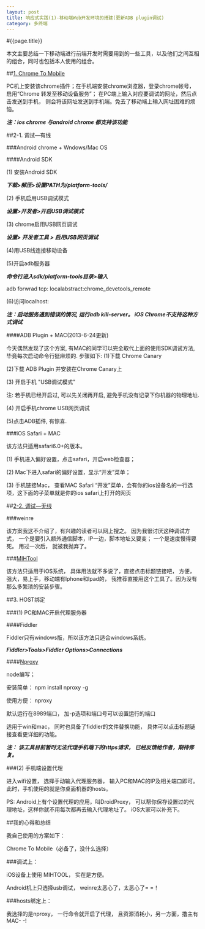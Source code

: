 ```yaml
---
layout: post
title: 响应式实践(1)-移动端Web开发环境的搭建(更新ADB plugin调试)
category: 多终端
---
```

#{{page.title}}

本文主要总结一下移动端进行前端开发时需要用到的一些工具，以及他们之间互相的组合，同时也包括本人使用的组合。

##[1. Chrome To Mobile](https://chrome.google.com/webstore/detail/chrome-to-mobile/idknbmbdnapjicclomlijcgfpikmndhd?utm_source=chrome-ntp-icon)

PC机上安装该chrome插件；在手机端安装chrome浏览器，登录chrome帐号，
启用“Chrome 转发至移动设备服务”；
在PC端上输入对应要调试的网址，然后点击发送到手机，
则会将该网址发送到手机端。免去了移动端上输入网址困难的烦恼。

***注：ios chrome 与android chrome 都支持该功能***

##2-1. 调试—有线

###Android chrome + Wndows/Mac OS

####Android SDK

(1) 安装Android SDK

***下载>解压>设置PATH为<sdk>/platform-tools/***

(2) 手机启用USB调试模式

***设置>开发者>开启USB调试模式***

(3) chrome启用USB网页调试

***设置> 开发者工具 > 启用USB网页调试***

(4)用USB线连接移动设备

(5)开启adb服务器

***命令行进入sdk/platform-tools目录>输入***

adb forwrad tcp:<port> localabstract:chrome_devetools_remote

(6)访问localhost:<port>

***注：启动服务遇到错误的情况, 运行adb kill-server。
iOS Chrome不支持这种方式调试***

####ADB Plugin + MAC(2013-6-24更新)

今天偶然发现了这个方案, 有MAC的同学可以完全取代上面的使用SDK调试方法, 毕竟每次启动命令行挺麻烦的. 步骤如下:
(1)下载 Chrome Canary

(2)下载 ADB Plugin 并安装在Chrome Canary上

(3) 开启手机 "USB调试模式"

注: 若手机已经开启过, 可以先关闭再开启, 避免手机没有记录下你机器的物理地址.

(4) 开启手机chrome USB网页调试

(5)点击ADB插件, 有惊喜.


###iOS Safari + MAC

该方法只适用safari6.0+的版本。

(1) 手机进入偏好设置，点击safari，开启web检查器；

(2) Mac下进入safari的偏好设置，显示“开发”菜单；

(3) 手机链接Mac， 查看MAC Safari “开发”菜单，会有你的ios设备名的一行选项，这下面的子菜单就是你的ios safari上打开的网页

##[2-2. 调试—无线](https://developers.google.com/chrome-developer-tools/docs/remote-debugging?hl=zh-CN)

###weinre

该方案我这不介绍了，有兴趣的读者可以网上搜之。
因为我很讨厌这种调试方式， 一个是要引入额外通信脚本，IP一边，脚本地址又要变； 一个是速度慢得要死。 用过一次后， 就被我抛弃了。

###[MIHTool](http://www.iunbug.com/mihtool-zh)

该方法只适用于iOS系统， 具体用法就不多说了，直接点击标题链接吧， 方便，强大，易上手，移动端有Iphone和Ipad的， 我推荐直接用这个工具了。因为没有那么多繁琐的安装步骤。

##3. HOST绑定

###(1) PC和MAC开启代理服务器

####Fiddler

Fiddler只有windows版，所以该方法只适合windows系统。

***Fiddler>Tools>Fiddler Options>Connections***

####[Nproxy](http://goddyzhao.me/nproxy/)

node编写；

安装简单： npm install nproxy -g

使用方便： nproxy

默认运行在8989端口， 加-p选项和端口号可以设置运行的端口

适用于win和mac， 同时也具备了fiddler的文件替换功能， 具体可以点击标题链接查看更详细的功能。

***注： 该工具目前暂时无法代理手机端下的https请求， 已经反馈给作者，期待修复。***

###(2) 手机端设置代理

进入wifi设置， 选择手动输入代理服务器， 输入PC和MAC的IP及相关端口即可。
此时，手机使用的就是你桌面机器的hosts。

PS: Android上有个设置代理的应用，叫DroidProxy， 可以帮你保存设置过的代理地址，这样你就不用每次都再去输入代理地址了。 iOS大家可以补充下。

##我的心得和总结

我自己使用的方案如下：

Chrome To Mobile（必备了，没什么选择）

###调试上：

iOS设备上使用 MIHTOOL， 实在是方便。

Android机上只选择usb调试， weinre太恶心了，太恶心了= =！

###hosts绑定上：

我选择的是nproxy， 一行命令就开启了代理， 且资源消耗小，另一方面，撸主有MAC- -!





